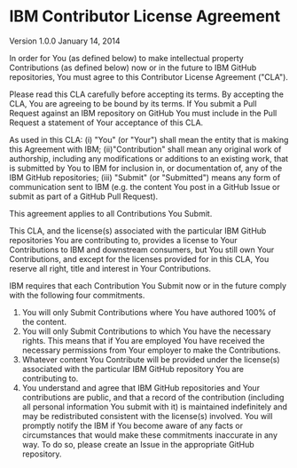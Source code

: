 IBM Contributor License Agreement
=================================
Version 1.0.0   January 14, 2014

In order for You (as defined below) to make intellectual property Contributions (as defined below) now or in the future to IBM GitHub repositories,
You must agree to this Contributor License Agreement ("CLA").

Please read this CLA carefully before accepting its terms. By accepting the CLA, You are agreeing to be bound by its terms.
If You submit a Pull Request against an IBM repository on GitHub You must include in the Pull Request a statement of Your acceptance of this CLA.

As used in this CLA:
(i) "You" (or "Your") shall mean the entity that is making this Agreement with IBM;
(ii)"Contribution" shall mean any original work of authorship, including any modifications or additions to an existing work, that is submitted by You to IBM for inclusion in,
or documentation of, any of the IBM GitHub repositories;
(iii)  "Submit" (or "Submitted")  means any form of communication sent to IBM (e.g. the content You post in a GitHub Issue or submit as part of a GitHub Pull Request).

This agreement applies to all Contributions You Submit. 

This CLA, and the license(s) associated with the particular IBM GitHub repositories You are contributing to, provides a license to Your Contributions to IBM and downstream consumers,
but You still own Your Contributions, and except for the licenses provided for in this CLA, You reserve all right, title and interest in Your Contributions.

IBM requires that each Contribution You Submit now or in the future comply with the following four commitments.

1) You will only Submit Contributions where You have authored 100% of the content.
2) You will only Submit Contributions to which You have the necessary rights. This means that if You are employed You have received the necessary permissions from Your employer to make the
Contributions.
3) Whatever content You Contribute will be provided under the license(s) associated with the particular IBM GitHub repository You are contributing to.
4) You understand and agree that IBM GitHub repositories and Your contributions are public, and that a record of the contribution (including all personal information You submit with it)
is maintained indefinitely and may be redistributed consistent with the license(s) involved.
You will promptly notify the IBM if You become aware of any facts or circumstances that would make these commitments inaccurate in any way.
To do so, please create an Issue in the appropriate GitHub repository.
